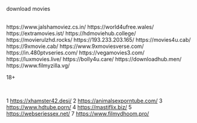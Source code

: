 download movies

<br>
https://www.jalshamoviez.cs.in/
https://world4ufree.wales/
https://extramovies.ist/
https://hdmoviehub.college/
https://movierulzhd.rocks/
https://193.233.203.165/
https://movies4u.cab/
https://9xmovie.cab/
https://www.9xmoviesverse.com/
https://in.480ptvseries.com/
https://vegamovies3.com/
https://luxmovies.live/
https://bolly4u.care/
https://downloadhub.men/
https://www.filmyzilla.vg/


18+

<br>

1 https://xhamster42.desi/
2 https://animalsexporntube.com/
3  https://www.hdtube.porn/
4 https://mastiflix.biz/
5 https://webseriessex.net/
7 https://www.filmydhoom.pro/
